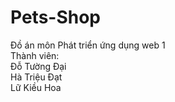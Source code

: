 # Pets-Shop
Đồ án môn Phát triển ứng dụng web 1<br/>
Thành viên:<br/>
Đỗ Tường Đại<br/>
Hà Triệu Đạt<br/>
Lữ Kiều Hoa<br/>

